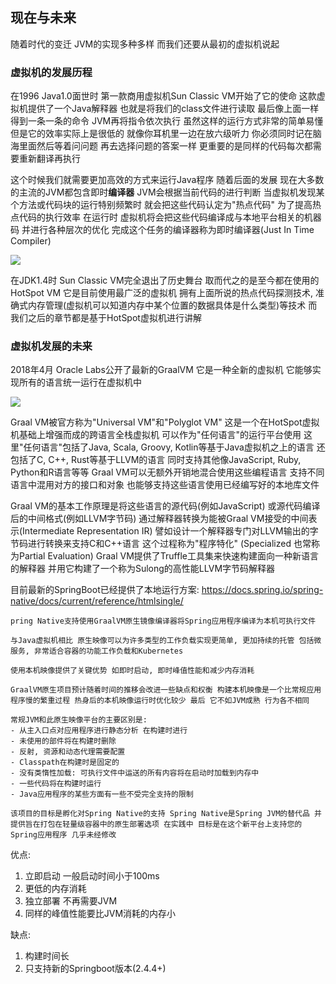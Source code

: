 ## 现在与未来
随着时代的变迁 JVM的实现多种多样 而我们还要从最初的虚拟机说起

### 虚拟机的发展历程
在1996 Java1.0面世时 第一款商用虚拟机Sun Classic VM开始了它的使命 这款虚拟机提供了一个Java解释器 也就是将我们的class文件进行读取
最后像上面一样得到一条一条的命令 JVM再将指令依次执行 虽然这样的运行方式非常的简单易懂 但是它的效率实际上是很低的 就像你耳机里一边在放六级听力
你必须同时记在脑海里面然后等着问问题 再去选择问题的答案一样 更重要的是同样的代码每次都需要重新翻译再执行

这个时候我们就需要更加高效的方式来运行Java程序 随着后面的发展 现在大多数的主流的JVM都包含即时**编译器** JVM会根据当前代码的进行判断
当虚拟机发现某个方法或代码块的运行特别频繁时 就会把这些代码认定为"热点代码" 为了提高热点代码的执行效率 在运行时
虚拟机将会把这些代码编译成与本地平台相关的机器码 并进行各种层次的优化 完成这个任务的编译器称为即时编译器(Just In Time Compiler)

<img src="https://image.itbaima.cn/markdown/2023/03/06/JcfyIZm85AXECoh.jpg"/>

在JDK1.4时 Sun Classic VM完全退出了历史舞台 取而代之的是至今都在使用的HotSpot VM 它是目前使用最广泛的虚拟机
拥有上面所说的热点代码探测技术, 准确式内存管理(虚拟机可以知道内存中某个位置的数据具体是什么类型)等技术 而我们之后的章节都是基于HotSpot虚拟机进行讲解

### 虚拟机发展的未来
2018年4月 Oracle Labs公开了最新的GraalVM 它是一种全新的虚拟机 它能够实现所有的语言统一运行在虚拟机中

<img src="https://image.itbaima.cn/markdown/2023/03/06/BKqTOH8RrjoAWMw.jpg"/>

Graal VM被官方称为"Universal VM"和"Polyglot VM" 这是一个在HotSpot虚拟机基础上增强而成的跨语言全栈虚拟机 可以作为"任何语言"的运行平台使用
这里"任何语言"包括了Java, Scala, Groovy, Kotlin等基于Java虚拟机之上的语言 还包括了C, C++, Rust等基于LLVM的语言 同时支持其他像JavaScript, Ruby, Python和R语言等等
Graal VM可以无额外开销地混合使用这些编程语言 支持不同语言中混用对方的接口和对象 也能够支持这些语言使用已经编写好的本地库文件

Graal VM的基本工作原理是将这些语言的源代码(例如JavaScript) 或源代码编译后的中间格式(例如LLVM字节码) 通过解释器转换为能被Graal VM接受的中间表示(Intermediate Representation IR)
譬如设计一个解释器专门对LLVM输出的字节码进行转换来支持C和C++语言 这个过程称为"程序特化" (Specialized 也常称为Partial Evaluation)
Graal VM提供了Truffle工具集来快速构建面向一种新语言的解释器 并用它构建了一个称为Sulong的高性能LLVM字节码解释器

目前最新的SpringBoot已经提供了本地运行方案: https://docs.spring.io/spring-native/docs/current/reference/htmlsingle/

    pring Native支持使用GraalVM原生镜像编译器将Spring应用程序编译为本机可执行文件

    与Java虚拟机相比 原生映像可以为许多类型的工作负载实现更简单, 更加持续的托管 包括微服务, 非常适合容器的功能工作负载和Kubernetes
    
    使用本机映像提供了关键优势 如即时启动, 即时峰值性能和减少内存消耗
    
    GraalVM原生项目预计随着时间的推移会改进一些缺点和权衡 构建本机映像是一个比常规应用程序慢的繁重过程 热身后的本机映像运行时优化较少 最后 它不如JVM成熟 行为各不相同
    
    常规JVM和此原生映像平台的主要区别是:
    - 从主入口点对应用程序进行静态分析 在构建时进行
    - 未使用的部件将在构建时删除
    - 反射, 资源和动态代理需要配置
    - Classpath在构建时是固定的
    - 没有类惰性加载: 可执行文件中运送的所有内容将在启动时加载到内存中
    - 一些代码将在构建时运行
    - Java应用程序的某些方面有一些不受完全支持的限制

    该项目的目标是孵化对Spring Native的支持 Spring Native是Spring JVM的替代品 并提供旨在打包在轻量级容器中的原生部署选项 在实践中 目标是在这个新平台上支持您的Spring应用程序 几乎未经修改

优点:
1. 立即启动 一般启动时间小于100ms
2. 更低的内存消耗
3. 独立部署 不再需要JVM
4. 同样的峰值性能要比JVM消耗的内存小

缺点:
1. 构建时间长
2. 只支持新的Springboot版本(2.4.4+)
